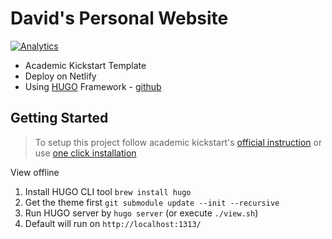# David's Personal Website

[![Analytics](https://ga-beacon.appspot.com/UA-150731639-1/personal-website/readme)](https://github.com/igrigorik/ga-beacon)

* Academic Kickstart Template
* Deploy on Netlify
* Using [HUGO](https://gohugo.io/) Framework - [github](https://github.com/gohugoio/hugo)

## Getting Started

> To setup this project follow academic kickstart's [official instruction](AcademicKickstart.md) or use [one click installation](https://sourcethemes.com/academic/docs/install/#install-with-web-browser)

View offline

1. Install HUGO CLI tool `brew install hugo`
2. Get the theme first `git submodule update --init --recursive`
3. Run HUGO server by `hugo server` (or execute `./view.sh`)
4. Default will run on `http://localhost:1313/`
